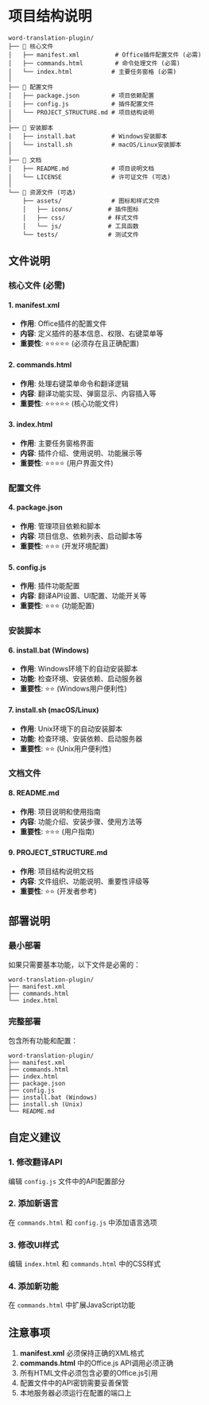 # 项目结构说明

```
word-translation-plugin/
├── 📁 核心文件
│   ├── manifest.xml          # Office插件配置文件 (必需)
│   ├── commands.html         # 命令处理文件 (必需)
│   └── index.html           # 主要任务窗格 (必需)
│
├── 📁 配置文件
│   ├── package.json         # 项目依赖配置
│   ├── config.js            # 插件配置文件
│   └── PROJECT_STRUCTURE.md # 项目结构说明
│
├── 📁 安装脚本
│   ├── install.bat          # Windows安装脚本
│   └── install.sh           # macOS/Linux安装脚本
│
├── 📁 文档
│   ├── README.md            # 项目说明文档
│   └── LICENSE              # 许可证文件 (可选)
│
└── 📁 资源文件 (可选)
    ├── assets/              # 图标和样式文件
    │   ├── icons/          # 插件图标
    │   ├── css/            # 样式文件
    │   └── js/             # 工具函数
    └── tests/              # 测试文件
```

## 文件说明

### 核心文件 (必需)

#### 1. manifest.xml
- **作用**: Office插件的配置文件
- **内容**: 定义插件的基本信息、权限、右键菜单等
- **重要性**: ⭐⭐⭐⭐⭐ (必须存在且正确配置)

#### 2. commands.html
- **作用**: 处理右键菜单命令和翻译逻辑
- **内容**: 翻译功能实现、弹窗显示、内容插入等
- **重要性**: ⭐⭐⭐⭐⭐ (核心功能文件)

#### 3. index.html
- **作用**: 主要任务窗格界面
- **内容**: 插件介绍、使用说明、功能展示等
- **重要性**: ⭐⭐⭐⭐ (用户界面文件)

### 配置文件

#### 4. package.json
- **作用**: 管理项目依赖和脚本
- **内容**: 项目信息、依赖列表、启动脚本等
- **重要性**: ⭐⭐⭐ (开发环境配置)

#### 5. config.js
- **作用**: 插件功能配置
- **内容**: 翻译API设置、UI配置、功能开关等
- **重要性**: ⭐⭐⭐ (功能配置)

### 安装脚本

#### 6. install.bat (Windows)
- **作用**: Windows环境下的自动安装脚本
- **功能**: 检查环境、安装依赖、启动服务器
- **重要性**: ⭐⭐ (Windows用户便利性)

#### 7. install.sh (macOS/Linux)
- **作用**: Unix环境下的自动安装脚本
- **功能**: 检查环境、安装依赖、启动服务器
- **重要性**: ⭐⭐ (Unix用户便利性)

### 文档文件

#### 8. README.md
- **作用**: 项目说明和使用指南
- **内容**: 功能介绍、安装步骤、使用方法等
- **重要性**: ⭐⭐⭐ (用户指南)

#### 9. PROJECT_STRUCTURE.md
- **作用**: 项目结构说明文档
- **内容**: 文件组织、功能说明、重要性评级等
- **重要性**: ⭐⭐ (开发者参考)

## 部署说明

### 最小部署
如果只需要基本功能，以下文件是必需的：
```
word-translation-plugin/
├── manifest.xml
├── commands.html
└── index.html
```

### 完整部署
包含所有功能和配置：
```
word-translation-plugin/
├── manifest.xml
├── commands.html
├── index.html
├── package.json
├── config.js
├── install.bat (Windows)
├── install.sh (Unix)
└── README.md
```

## 自定义建议

### 1. 修改翻译API
编辑 `config.js` 文件中的API配置部分

### 2. 添加新语言
在 `commands.html` 和 `config.js` 中添加语言选项

### 3. 修改UI样式
编辑 `index.html` 和 `commands.html` 中的CSS样式

### 4. 添加新功能
在 `commands.html` 中扩展JavaScript功能

## 注意事项

1. **manifest.xml** 必须保持正确的XML格式
2. **commands.html** 中的Office.js API调用必须正确
3. 所有HTML文件必须包含必要的Office.js引用
4. 配置文件中的API密钥需要妥善保管
5. 本地服务器必须运行在配置的端口上
